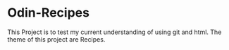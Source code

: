 # Odin-Recipes
This Project is to test my current
understanding of using git and 
html. The theme of this project
are Recipes.